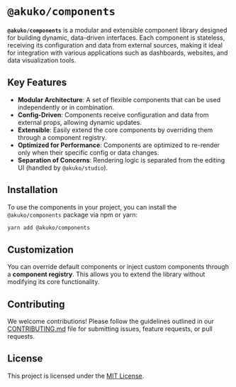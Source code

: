 # `@akuko/components`

**`@akuko/components`** is a modular and extensible component library designed for building dynamic, data-driven interfaces. Each component is stateless, receiving its configuration and data from external sources, making it ideal for integration with various applications such as dashboards, websites, and data visualization tools.

## Key Features

- **Modular Architecture**: A set of flexible components that can be used independently or in combination.
- **Config-Driven**: Components receive configuration and data from external props, allowing dynamic updates.
- **Extensible**: Easily extend the core components by overriding them through a component registry.
- **Optimized for Performance**: Components are optimized to re-render only when their specific config or data changes.
- **Separation of Concerns**: Rendering logic is separated from the editing UI (handled by `@akuko/studio`).

## Installation

To use the components in your project, you can install the `@akuko/components` package via npm or yarn:

```bash
yarn add @akuko/components
```

## Customization

You can override default components or inject custom components through a **component registry**. This allows you to extend the library without modifying its core functionality.

## Contributing

We welcome contributions! Please follow the guidelines outlined in our [CONTRIBUTING.md](CONTRIBUTING.md) file for submitting issues, feature requests, or pull requests.

## License

This project is licensed under the [MIT License](LICENSE).
